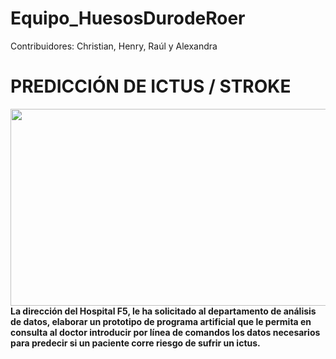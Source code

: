 # Equipo_HuesosDurodeRoer

Contribuidores: Christian, Henry, Raúl y Alexandra

# PREDICCIÓN DE ICTUS / STROKE

<img src="https://image.ondacero.es/clipping/cmsimages01/2016/05/10/6492FA91-CF39-494C-8518-5B4201B63EF2/58.jpg" width="560" height="315" align=right> 

#### La dirección del Hospital F5, le ha solicitado al departamento de análisis de datos, elaborar un prototipo de programa artificial que le permita en consulta al doctor introducir por línea de comandos los datos necesarios para predecir si un paciente corre riesgo de sufrir un ictus.
